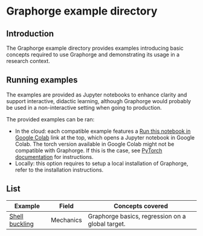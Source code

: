 # Graphorge example directory

## Introduction

The Graphorge example directory provides examples introducing basic concepts required to use Graphorge and demonstrating its usage in a research context.

## Running examples

The examples are provided as Jupyter notebooks to enhance clarity and support interactive, didactic learning, although Graphorge would probably be used in a non-interactive setting when going to production.

The provided examples can be ran:
- In the cloud: each compatible example features a [Run this notebook in Google Colab](https://colab.research.google.com) link at the top, which opens a Jupyter notebook in Google Colab.  The torch version available in Google Colab might not be compatible with Graphorge. If this is the case, see [PyTorch documentation](https://docs.pytorch.org/tutorials/beginner/colab.html) for instructions.
- Locally: this option requires to setup a local installation of Graphorge, refer to the installation instructions.

## List

|Example|Field|Concepts covered|
| --- | --- | --- |
|[Shell buckling](./mechanics/gnn_shell_buckling/gnn_shell_buckling)|Mechanics|Graphorge basics, regression on a global target.|